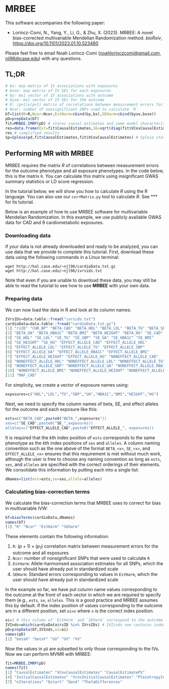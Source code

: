 # MRBEE
This software accompanies the following paper:

- Lorincz-Comi, N., Yang, Y., Li, G., & Zhu, X. (2023). MRBEE: A novel bias-corrected multivariable Mendelian Randomization method. *bioRxiv*, https://doi.org/10.1101/2023.01.10.523480

Please feel free to email Noah Lorincz-Comi (noahlorinczcomi@gmail.com, njl96@case.edu) with any questions.

## TL;DR
```R
# bx: mxp matrix of IV associations with exposures
# bxse: mxp matrix of IV SEs for each exposures
# by: mx1 vector of IV associations with outcome
# byse: mx1 vector of IV SEs for the outcome
# R: (p+1)x(p+1) matrix of correlations between measurement errors for the outcome (first/top left position) and each exposure
# Ncor: number of nonsignificant SNPs used to calculate `R`
bT=list(R=R,Ncor=Ncor,EstHarm=cbind(by,bx),SEHarm=cbind(byse,bxse))
pD=prepData(bT)
fit=MRBEE.IMRP(pD) # stores causal estimates and some model characteristics
res=data.frame(Est=fit$CausalEstimates,SE=sqrt(diag(fit$VCovCausalEstimates))); res$P=1-pchisq((res$Est/res$SE)^2,1)
res # simplified results
Sp=Spleio(pd,fit$CausalEstimates,fit$VCovCausalEstimates) # Spleio statistics and P-values for horizontal pleiotropy for each IV 
```

<!---
Two pieces of software are provided in this repository:
- **MRBEE R package**
  - Install using `devtools::install_github("noahlorinczcomi/MRBEE")` or `remotes::install_github("noahlorinczcomi/MRBEE")` in R.
- `corrMatrix.py`
  - MRBEE subtracts from IVW two terms, both of which are calculated from a correlation matrix **R**. If you have $p$ exposures and $q$ outcomes in MR, **R** will be of dimension $(p+q)\times (p+q)$ and the **MRBEE** software needs it.
  - `corrMatrix.py` is a command line tool to calculate **R** in a simple way (see below for example).
  - ***If you do not want to use*** `corrMatrix.py`, ***you can do the following***:
    - Load all full exposure and outcome GWAS summary statistics into R
    - Standardize all association estimates (e.g., using the methods of Qi & Chatterjee, 2019 *Nature communications*)
    - Remove all SNPs with $P<\tau$ for any exposure or outcome (we recommend $\tau=0.05$)
    - Use the `cor()` function to calculate the correlations between all standardized exposure and outcome association estimates
    - The output of this code is the **R** that you need

# Example
## Calculating **R** with `corrMatrix.py`
The `corrMatrix.py` program takes the following arguments:
- `-data`: (Required) comma-separated list of filepaths to all GWAS sumstats
- `-snp`: (Required) comma-separated list of SNP-identifying (i.e., rsID) column names for all GWAS sumstats (order must correspond to the order of the list passed to `-data`)
- `-beta`: (Required) comma-separated list of names of BETA columns in GWAS sumstats (order matters, always)
- `-se`: (Required) comma-separated list of names of SE columns in GWAS sumstats
- `-pt`: (Optional) P-value threshold. Only SNPs with all GWAS estimates with P>this threshold will be used to calculate **R**.
  - We recommend using `-pt 0.05`, which is the default value
- `-names`: (Required) Comma-separated list of row, column names to assign to the correlation matrix **R**
  - order corresponds to the order of data passed to `-data`
- `-out`: (Required) Filepath (extension optional, will be space-separated) of location to write out correlation matrix **R**
  - The correlation matrix **R** will also be printed on the screen

On your machine, download the `corrMatrix.py` file in a new directory named `/newdir`. Move all files containing GWAS summary statistics for all exposures and outcomes with which you intend to perform MR to `/newdir`. For the purpose of example, I have created 4 sets of simulated GWAS summary statistics, corresponding to two exposures and two outcomes, and put them in the `/newdir` directory. To demonstrate the flexibility of `corrMatrix.py`, the four GWAS summary statistic data sets have file extensions of ".txt", ".csv", ".txt.gz", and ".csv.gz".

Here is how you use `corrMatrix.py` with these simulated data:
```
cd /newdir
pwd
[1] gwasOutcomeset1.csv.gz  gwasOutcomeset2.txt  gwasExposureset1.txt.gz  gwasExposureset2.csv  corrMatrix.py
python corrMatrix.py \\
 -data gwasOutcomeset1.csv.gz,gwasOutcomeset2.txt,gwasExposureset1.txt.gz,gwasExposureset2.csv \\ 
 -snp rsID,rsID,rsID,rsID \\ 
 -beta betaOutcome1,betaOutcome2,betaExposure1,betaExposure2 \\ 
 -se seOutcome1,seOutcome2,seExposure1,seExposure2 
 -pt 0.05 \\
 -names y1,y2,x1,x2 \\
 -out R
```
which produces the following output
```
NOTE: -snp, -beta, -se, and -names flag declarations must be in the corresponding order of -data declarations
the program is running
          y1        y2        x1        x2
y1  1.000000  0.001672 -0.003739  0.000473
y2  0.001672  1.000000 -0.002589 -0.000470
x1 -0.003739 -0.002589  1.000000  0.005381
x2  0.000473 -0.000470  0.005381  1.000000
81038 SNPs used in correlation matrix estimation
```
and took approximately 10 seconds to run for 1,000,000 SNPs. Now, the correlation matrix **R** is saved in a space-delimited file named `R` in the `/newdir` directory.
--->

## Performing MR with MRBEE
MRBEE requires the matrix $R$ of correlations between measurement errors for the outcome phenotype and all exposure phenotypes. In the code below, this is the matrix `R`. You can calculate this matrix using insignificant GWAS summary statistics or LD score regression. 

In the tutorial below, we will show you how to calculate $R$ using the R language. You can also use our `corrMatrix.py` tool to calculate $R$. See *** for its tutorial.

Below is an example of how to use MRBEE software for multivariable Mendelian Randomization. In this example, we use publicly available GWAS data for CAD and 9 cardiometabolic exposures.

### Downloading data
If your data is not already downloaded and ready to be analyzed, you can use data that we provide to complete this tutorial. First, download these data using the following commands in a Linux terminal:
```unix
wget http://hal.case.edu/~njl96/cardioData.txt.gz
wget http://hal.case.edu/~njl96/ivrsids.txt
```
Note that even if you are unable to download these data, you may still be able to read the tutorial to see how to use **MRBEE** with your own data.
### Preparing data
We can now load the data in R and look at its column names:
```R
IVrsIDs=data.table::fread("ivrsids.txt")
cardioData=data.table::fread("cardioData.txt.gz")
[1] "rsID" "CHR_BP" "BETA_CAD" "BETA_HDL" "BETA_LDL" "BETA_TG" "BETA_SBP"
[2] "BETA_UA" "BETA_HBA1C" "BETA_BMI" "BETA_HEIGHT" "BETA_HG" "SE_CAD"
[3] "SE_HDL" "SE_LDL" "SE_TG" "SE_SBP" "SE_UA" "SE_HBA1C" "SE_BMI"
[4] "SE_HEIGHT" "SE_HG" "EFFECT_ALLELE_CAD" "EFFECT_ALLELE_HDL"
[5] "EFFECT_ALLELE_LDL" "EFFECT_ALLELE_TG" "EFFECT_ALLELE_SBP"
[6] "EFFECT_ALLELE_UA" "EFFECT_ALLELE_HBA1C" "EFFECT_ALLELE_BMI"
[7] "EFFECT_ALLELE_HEIGHT" "EFFECT_ALLELE_HG" "NONEFFECT_ALLELE_CAD"
[8] "NONEFFECT_ALLELE_HDL" "NONEFFECT_ALLELE_LDL" "NONEFFECT_ALLELE_TG"
[9] "NONEFFECT_ALLELE_SBP" "NONEFFECT_ALLELE_UA" "NONEFFECT_ALLELE_HBA1C"
[10] "NONEFFECT_ALLELE_BMI" "NONEFFECT_ALLELE_HEIGHT" "NONEFFECT_ALLELE_HG"
[11] "MAF_CAD"
```
For simplicity, we create a vector of exposure names using:
```R
exposures=c("HDL","LDL","TG","SBP","UA","HBA1C","BMI","HEIGHT","HG")
```
Next, we need to specify the column names of beta, SE, and effect alleles for the outcome and each exposure like this:
```R
ests=c("BETA_CAD",paste0("BETA_",exposures"))
ses=c("SE_CAD",paste0("SE_",exposures))
alleles=c("EFFECT_ALLELE_CAD",paste0("EFFECT_ALLELE_", exposures))
```
It is required that the $k$th index position of `ests` corresponds to the same phenotype as the $k$th index positions of `ses` and `alleles`. A column naming convention such as the one above of the format `BETA_<x>`, `SE_<x>`, and `EFFECT_ALLELE_<x>` ensures that this requirement is met without much work, although the user is free to choose any naming convention so long as `ests`, `ses`, and `alleles` are specified with the correct orderings of their elements. We consolidate this information by putting each into a single list:
```R
dNames=list(est=ests,se=ses,allele=alleles)
```
### Calculating bias-correction terms
We calculate the bias-correction terms that MRBEE uses to correct for bias in multivariable IVW:
```R
bT=biasTerms(cardioData,dNames)
names(bT)
[1] "R" "Ncor" "EstHarm" "SEHarm"
```
These elements contain the following information:
1. `R`: $(p+1)\times(p_1)$ correlation matrix between measurement errors for the outcome and all exposures
2. `Ncor`: number of nonsignificant SNPs that were used to calculate `R`
3. `EstHarm`: Allele-harmonised association estimates for all SNPs, which the user should have already put in standardized scale
4. `SEHarm`: Standard errors corresponding to values in `EstHarm`, which the user should have already put in standardized scale

In the example so far, we have put column name values corresponding to the outcome at the front of each vector in which we are required to specify them (e.g., `ests`, `se`, `alleles`. This is a good practice and MRBEE assumes this by default. If the index position of values corresponding to the outcome are in a different position, set `oi=x` where `x` is the correct index position.

```R
oi=1 # this column of `EstHarm` and `SEHarm` correspond to the outcome if `ests`[1] corresponded to the outcome
IVInds=which(cardioData$rsID %in% IVrsIDs) # IVIinds now contains index positions of IVs to use
pD=prepData(bT,IVInds,oi=oi)
names(pD)
[1] "betaX" "betaY" "UU" "UV" "VV"
```
Now the values in `pD` are subsetted to only those corresponding to the IVs. Now we can perform MVMR with MRBEE:
```R
fit=MRBEE.IMRP(pD)
names(fit)
[1] "CausalEstimates" "VCovCausalEstimates" "CausalEstimatePS"
[4] "InitialCausalEstimates" "VcovInitialCausalEstimates" "PleiotropyIndices"
[7] "nIterations" "Qstart" "Qend" "ThetaDifferences"
```
